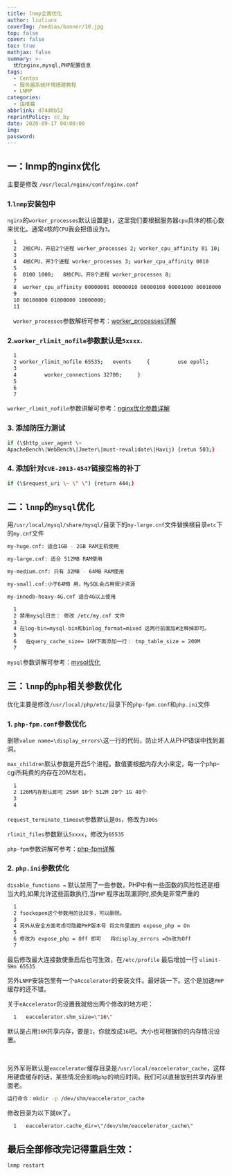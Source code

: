 ```yaml
---
title: lnmp全面优化
author: liuliunx
coverImg: /medias/banner/10.jpg
top: false
cover: false
toc: true
mathjax: false
summary: >-
  优化nginx,mysql,PHP配置信息
tags:
  - Centos
  - 服务器系统环境搭建教程 
  - LNMP
categories:
  - 运维篇
abbrlink: d74d8b52
reprintPolicy: cc_by
date: 2020-09-17 00:00:00
img: 
password:
---
```


## 一：lnmp的nginx优化

主要是修改 `/usr/local/nginx/conf/nginx.conf`

### 1.`lnmp`安装包中

`nginx`的`worker_processes`默认设置是`1`，这里我们要根据服务器`cpu`具体的核心数来优化。通常`4`核的`CPU`我会把值设为`3`。

```bash
  1 
  2  2核CPU，开启2个进程 worker_processes 2; worker_cpu_affinity 01 10;
  3 
  4  4核CPU，开3个进程 worker_processes 3; worker_cpu_affinity 0010
  5 
  6  0100 1000;   8核CPU，开8个进程 worker_processes 8;
  7 
  8  worker_cpu_affinity 00000001 00000010 00000100 00001000 00010000
  9 
  10 00100000 01000000 10000000;
  11   
```

　`worker_processes`参数解析可参考：[worker_processes详解](http://www.cnblogs.com/sunbeidan/p/5016714.html)

### 2.`worker_rlimit_nofile`参数默认是`5xxxx`.

```bash
  1 
  2 worker_rlimit_nofile 65535;   events     {         use epoll;
  3 
  4         worker_connections 32700;     }
  5 
  6 
  7   
```

`worker_rlimit_nofile`参数讲解可参考：[nginx优化参数详解](http://www.cnblogs.com/sunbeidan/p/5016702.html)

### 3. 添加防压力测试
```bash
if (\$http_user_agent \~
ApacheBench\|WebBench\|Jmeter\|must-revalidate\|Havij) {retun 503;}
```
### 4. 添加针对`CVE-2013-4547`链接空格的补丁
```bash
if (\$request_uri \~ \" \") {return 444;}
```
## 二：`lnmp`的`mysql`优化

用`/usr/local/mysql/share/mysql/`目录下的`my-large.cnf`文件替换根目录`etc`下的`my.cnf`文件
```bash
my-huge.cnf: 适合1GB - 2GB RAM主机使用

my-large.cnf: 适合 512MB RAM使用

my-medium.cnf: 只有 32MB - 64MB RAM使用

my-small.cnf:小于64MB 用，MySQL会占用很少资源

my-innodb-heavy-4G.cnf 适合4G以上使用
```
```bash
  1 
  2 禁用mysql日志： 修改 /etc/my.cnf 文件
  3 
  4 在log-bin=mysql-bin和binlog_format=mixed 这两行前面加#注释掉即可。
  5 
  6   在query_cache_size= 16M下面添加一行： tmp_table_size = 200M
  7   
```

`mysql`参数讲解可参考：[mysql优化](http://www.cnblogs.com/sunbeidan/p/5016577.html)　　

## 三：`lnmp`的`php`相关参数优化

优化主要是修改`/usr/local/php/etc/`目录下的`php-fpm.conf`和`php.ini`文件

### 1. `php-fpm.conf`参数优化

删除`value name=\display_errors\`这一行的代码，防止坏人从PHP错误中找到漏洞。

`max_children`默认参数是开启5个进程。数值要根据内存大小来定，每一个php-cgi所耗费的内存在20M左右。

```bash
  1
  2 126M内存默认即可 256M 10个 512M 20个 1G 40个
  3 
  4 
```

`request_terminate_timeout`参数默认是`0s`，修改为`300s`

`rlimit_files`参数默认`5xxxx`，修改为`65535`

`php-fpm`参数讲解可参考：[php-fpm详解](http://www.cnblogs.com/sunbeidan/p/5016657.html)

### 2. `php.ini`参数优化

`disable_functions =`
默认禁用了一些参数，PHP中有一些函数的风险性还是相当大的,如果允许这些函数执行,当`PHP`
程序出现漏洞时,损失是非常严重的

```bash
  1 
  2 fsockopen这个参数用的比较多，可以删除。  
  3 
  4 另外从安全方面考虑可隐藏PHP版本号 将文件里面的 expose_php = On
  5 
  6 修改为 expose_php = Off 即可   将display_errors =On改为Off
  7   
```

最后修改最大连接数使重启后也可生效，在`/etc/profile` 最后增加一行 `ulimit-SHn 65535`

另外`LNMP`安装包里有一个`eAccelerator`的安装文件。最好装一下。这个是加速`PHP`缓存的还不错。

关于`eAccelerator`的设置我就给出两个修改的地方吧：

```bash
  1   eaccelerator.shm_size=\"16\"

```

默认是占用`16M`共享内存，要是`1`，你就改成`16`吧。大小也可根据你的内存情况设置。

 

另外军哥默认是`eaccelerator`缓存目录是`/usr/local/eaccelerator_cache`，这样用硬盘缓存的话，某些情况会影响`php`的响应时间。我们可以直接放到共享内存里面老。
```bash
运行命令：mkdir -p /dev/shm/eaccelerator_cache
```
修改目录为以下就`OK`了。

```bash
  1   eaccelerator.cache_dir=\"/dev/shm/eaccelerator_cache\"
```

## 最后全部修改完记得重启生效：
```bash
lnmp restart
```